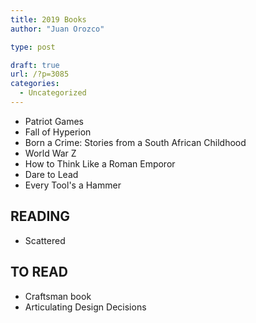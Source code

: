 ```yaml
---
title: 2019 Books
author: "Juan Orozco"

type: post

draft: true
url: /?p=3085
categories:
  - Uncategorized
---
```


- Patriot Games
- Fall of Hyperion
- Born a Crime: Stories from a South African Childhood
- World War Z
- How to Think Like a Roman Emporor
- Dare to Lead
- Every Tool's a Hammer

## READING

- Scattered

## TO READ

- Craftsman book
- Articulating Design Decisions
